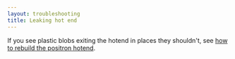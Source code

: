 ```yaml
---
layout: troubleshooting
title: Leaking hot end
---
```

If you see plastic blobs exiting the hotend in places they shouldn't, see [how to rebuild the positron hotend](/guide/how-to-rebuild-positron-hotend).